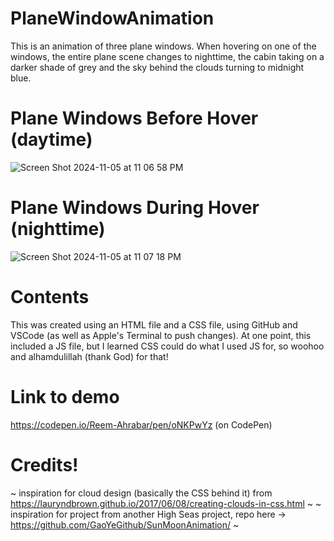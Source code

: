 # PlaneWindowAnimation
This is an animation of three plane windows. When hovering on one of the windows, the entire plane scene changes to nighttime, the cabin taking on a darker shade of grey and the sky behind the clouds turning to midnight blue.

# Plane Windows Before Hover (daytime)
![Screen Shot 2024-11-05 at 11 06 58 PM](https://github.com/user-attachments/assets/3c7dd02d-7f77-4cb2-802b-b26c05695a2e)

# Plane Windows During Hover (nighttime)
![Screen Shot 2024-11-05 at 11 07 18 PM](https://github.com/user-attachments/assets/ebd897bd-3264-4152-bf51-32d33cf92449)

# Contents
This was created using an HTML file and a CSS file, using GitHub and VSCode (as well as Apple's Terminal to push changes). At one point, this included a JS file, but I learned CSS could do what I used JS for, so woohoo and alhamdulillah (thank God) for that!

# Link to demo
https://codepen.io/Reem-Ahrabar/pen/oNKPwYz
(on CodePen)

# Credits!
~ inspiration for cloud design (basically the CSS behind it) from https://lauryndbrown.github.io/2017/06/08/creating-clouds-in-css.html ~
~ inspiration for project from another High Seas project, repo here -> https://github.com/GaoYeGithub/SunMoonAnimation/ ~

